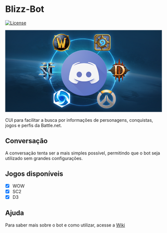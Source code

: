 # Blizz-Bot
[![License](https://img.shields.io/badge/License-BSD%202--Clause-orange.svg)](https://opensource.org/licenses/BSD-2-Clause)

![Logo](/art/logo.PNG)

CUI para facilitar a busca por informações de personagens, conquistas, jogos e perfis da Battle.net.

## Conversação

A conversação tenta ser a mais simples possível, permitindo que o bot seja utilizado sem grandes configurações.

## Jogos disponíveis

- [X] WOW
- [X] SC2
- [X] D3

## Ajuda

Para saber mais sobre o bot e como utilizar, acesse a [Wiki](https://github.com/M3nin0/blizz-bot/wiki)

